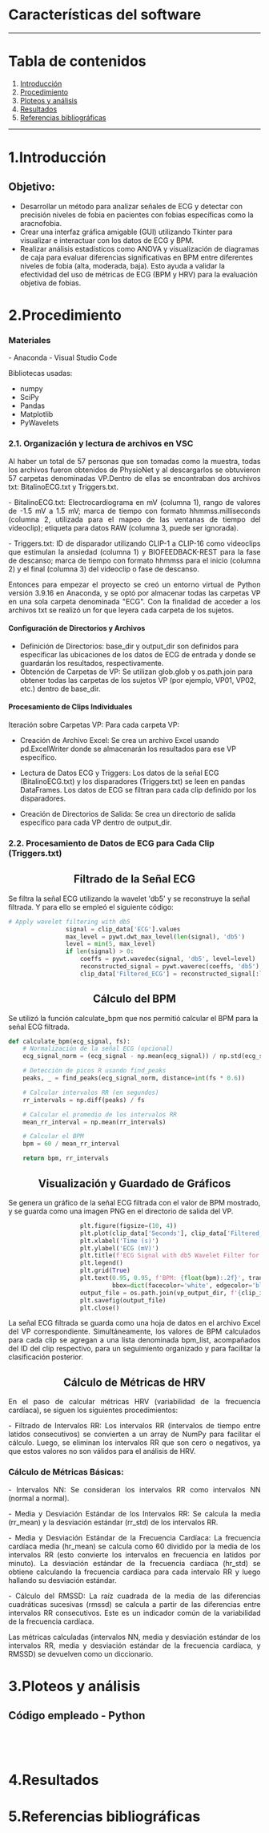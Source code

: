 # Características del software

***

# **Tabla de contenidos**
1. [Introducción](#id1)
2. [Procedimiento](#id2)
3. [Ploteos y análisis](#id3)
4. [Resultados](#id4)
5. [Referencias bibliográficas](#id6) 

***

# 1.Introducción<a name="id1"></a>

<p align="justify">

## Objetivo:

- Desarrollar un método para analizar señales de ECG y detectar con precisión niveles de fobia en pacientes con fobias específicas como la aracnofobia.
- Crear una interfaz gráfica amigable (GUI) utilizando Tkinter para visualizar e interactuar con los datos de ECG y BPM.
- Realizar análisis estadísticos como ANOVA y visualización de diagramas de caja para evaluar diferencias significativas en BPM entre diferentes niveles de fobia (alta, moderada, baja). Esto ayuda a validar la efectividad del uso de métricas de ECG (BPM y HRV) para la evaluación objetiva de fobias.

</p>

# 2.Procedimiento<a name="id2"></a>

### Materiales

<p align="justify">
- Anaconda 
- Visual Studio Code
</p>

Bibliotecas usadas:
- numpy
- SciPy
- Pandas
- Matplotlib
- PyWavelets

### 2.1. Organización y lectura de archivos en VSC 

<p align="justify">
Al haber un total de 57 personas que son tomadas como la muestra, todas los archivos fueron obtenidos de PhysioNet y al descargarlos se obtuvieron 57 carpetas denominadas VP.Dentro de ellas se encontraban dos archivos txt: BitalinoECG.txt y Triggers.txt. 
</p>

<p align="justify">
- BitalinoECG.txt: Electrocardiograma en mV (columna 1), rango de valores de -1.5 mV a 1.5 mV; marca de tiempo con formato hhmmss.milliseconds (columna 2, utilizada para el mapeo de las ventanas de tiempo del videoclip); etiqueta para datos RAW (columna 3, puede ser ignorada).
</p>

<p align="justify">
- Triggers.txt: ID de disparador utilizando CLIP-1 a CLIP-16 como videoclips que estimulan la ansiedad (columna 1) y BIOFEEDBACK-REST para la fase de descanso; marca de tiempo con formato hhmmss para el inicio (columna 2) y el final (columna 3) del videoclip o fase de descanso.
</p>

<p align="justify">
Entonces para empezar el proyecto se creó un entorno virtual de Python versión 3.9.16 en Anaconda, y se optó por almacenar todas las carpetas VP en una sola carpeta denominada "ECG". Con la finalidad de acceder a los archivos txt se realizó un for que leyera cada carpeta de los sujetos.
</p>

#### Configuración de Directorios y Archivos

- Definición de Directorios: base_dir y output_dir son definidos para especificar las ubicaciones de los datos de ECG de entrada y donde se guardarán los resultados, respectivamente.
- Obtención de Carpetas de VP: Se utilizan glob.glob y os.path.join para obtener todas las carpetas de los sujetos VP (por ejemplo, VP01, VP02, etc.) dentro de base_dir.


#### Procesamiento de Clips Individuales

Iteración sobre Carpetas VP: Para cada carpeta VP:

- Creación de Archivo Excel: Se crea un archivo Excel usando pd.ExcelWriter donde se almacenarán los resultados para ese VP específico.

- Lectura de Datos ECG y Triggers: Los datos de la señal ECG (BitalinoECG.txt) y los disparadores (Triggers.txt) se leen en pandas DataFrames. Los datos de ECG se filtran para cada clip definido por los disparadores.

- Creación de Directorios de Salida: Se crea un directorio de salida específico para cada VP dentro de output_dir.

### 2.2. Procesamiento de Datos de ECG para Cada Clip (Triggers.txt)

<div align="center">
<h2> Filtrado de la Señal ECG </h2>
</div>
Se filtra la señal ECG utilizando la wavelet 'db5' y se reconstruye la señal filtrada. Y para ello se empleó el siguiente código:

```python
# Apply wavelet filtering with db5
                signal = clip_data['ECG'].values
                max_level = pywt.dwt_max_level(len(signal), 'db5')
                level = min(5, max_level)
                if len(signal) > 0:
                    coeffs = pywt.wavedec(signal, 'db5', level=level)
                    reconstructed_signal = pywt.waverec(coeffs, 'db5')
                    clip_data['Filtered_ECG'] = reconstructed_signal[:len(signal)]

```
<div align="center">
<h2> Cálculo del BPM </h2>
</div> 

Se utilizó la función calculate_bpm que nos permitió calcular el BPM para la señal ECG filtrada.

```python
def calculate_bpm(ecg_signal, fs):
    # Normalización de la señal ECG (opcional)
    ecg_signal_norm = (ecg_signal - np.mean(ecg_signal)) / np.std(ecg_signal)

    # Detección de picos R usando find_peaks
    peaks, _ = find_peaks(ecg_signal_norm, distance=int(fs * 0.6))

    # Calcular intervalos RR (en segundos)
    rr_intervals = np.diff(peaks) / fs

    # Calcular el promedio de los intervalos RR
    mean_rr_interval = np.mean(rr_intervals)

    # Calcular el BPM
    bpm = 60 / mean_rr_interval

    return bpm, rr_intervals

```
<div align="center">
<h2> Visualización y Guardado de Gráficos </h2>
</div>

Se genera un gráfico de la señal ECG filtrada con el valor de BPM mostrado, y se guarda como una imagen PNG en el directorio de salida del VP.

```python
                    plt.figure(figsize=(10, 4))
                    plt.plot(clip_data['Seconds'], clip_data['Filtered_ECG'], label='Filtered ECG (db5)')
                    plt.xlabel('Time (s)')
                    plt.ylabel('ECG (mV)')
                    plt.title(f'ECG Signal with db5 Wavelet Filter for {clip_id}')
                    plt.legend()
                    plt.grid(True)
                    plt.text(0.95, 0.95, f'BPM: {float(bpm):.2f}', transform=plt.gca().transAxes, fontsize=14, ha='right', va='top',
                             bbox=dict(facecolor='white', edgecolor='black', boxstyle='round,pad=0.5'))
                    output_file = os.path.join(vp_output_dir, f'{clip_id}_ecg_plot_with_db5_filter.png')
                    plt.savefig(output_file)
                    plt.close()
```
<p align="justify">
La señal ECG filtrada se guarda como una hoja de datos en el archivo Excel del VP correspondiente. Simultáneamente, los valores de BPM calculados para cada clip se agregan a una lista denominada bpm_list, acompañados del ID del clip respectivo, para un seguimiento organizado y para facilitar la clasificación posterior.
</p>

<div align="center">
<h2> Cálculo de Métricas de HRV </h2>
</div>

<p align="justify">
En el paso de calcular métricas HRV (variabilidad de la frecuencia cardíaca), se siguen los siguientes procedimientos:
</p>


<p align="justify">
- Filtrado de Intervalos RR: Los intervalos RR (intervalos de tiempo entre latidos consecutivos) se convierten a un array de NumPy para facilitar el cálculo. Luego, se eliminan los intervalos RR que son cero o negativos, ya que estos valores no son válidos para el análisis de HRV.
</p>


### Cálculo de Métricas Básicas:

<p align="justify">
- Intervalos NN: Se consideran los intervalos RR como intervalos NN (normal a normal).
</p>

<p align="justify">
- Media y Desviación Estándar de los Intervalos RR: Se calcula la media (rr_mean) y la desviación estándar (rr_std) de los intervalos RR.
</p>

<p align="justify">
- Media y Desviación Estándar de la Frecuencia Cardíaca: La frecuencia cardíaca media (hr_mean) se calcula como 60 dividido por la media de los intervalos RR (esto convierte los intervalos en frecuencia en latidos por minuto). La desviación estándar de la frecuencia cardíaca (hr_std) se obtiene calculando la frecuencia cardíaca para cada intervalo RR y luego hallando su desviación estándar.
</p>

<p align="justify">
- Cálculo del RMSSD: La raíz cuadrada de la media de las diferencias cuadráticas sucesivas (rmssd) se calcula a partir de las diferencias entre intervalos RR consecutivos. Este es un indicador común de la variabilidad de la frecuencia cardíaca.
</p>

<p align="justify">
Las métricas calculadas (intervalos NN, media y desviación estándar de los intervalos RR, media y desviación estándar de la frecuencia cardíaca, y RMSSD) se devuelven como un diccionario.
</p>

# 3.Ploteos y análisis<a name="id3"></a>

## Código empleado - Python

```python





```

# 4.Resultados<a name="id4"></a>




# 5.Referencias bibliográficas<a name="id5"></a>
